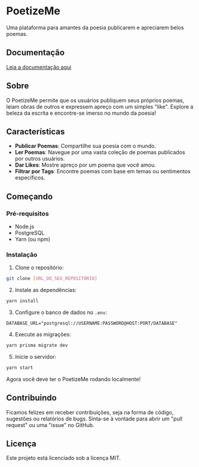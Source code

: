 # PoetizeMe

Uma plataforma para amantes da poesia publicarem e apreciarem belos poemas.

## Documentação
[Leia a documentação aqui](https://github.com/fariosofernando/poetizeme_backend/tree/master/doc)

## Sobre

O PoetizeMe permite que os usuários publiquem seus próprios poemas, leiam obras de outros e expressem apreço com um simples "like". Explore a beleza da escrita e encontre-se imerso no mundo da poesia!

## Características

- **Publicar Poemas**: Compartilhe sua poesia com o mundo.
- **Ler Poemas**: Navegue por uma vasta coleção de poemas publicados por outros usuários.
- **Dar Likes**: Mostre apreço por um poema que você amou.
- **Filtrar por Tags**: Encontre poemas com base em temas ou sentimentos específicos.

## Começando

### Pré-requisitos

- Node.js
- PostgreSQL
- Yarn (ou npm)

### Instalação

1. Clone o repositório:
```bash
git clone [URL_DO_SEU_REPOSITÓRIO]
```

2. Instale as dependências:
```bash
yarn install
```

3. Configure o banco de dados no `.env`:
```
DATABASE_URL="postgresql://USERNAME:PASSWORD@HOST:PORT/DATABASE"
```

4. Execute as migrações:
```bash
yarn prisma migrate dev
```

5. Inicie o servidor:
```bash
yarn start
```

Agora você deve ter o PoetizeMe rodando localmente!

## Contribuindo

Ficamos felizes em receber contribuições, seja na forma de código, sugestões ou relatórios de bugs. Sinta-se à vontade para abrir um "pull request" ou uma "issue" no GitHub.

## Licença

Este projeto está licenciado sob a licença MIT.
